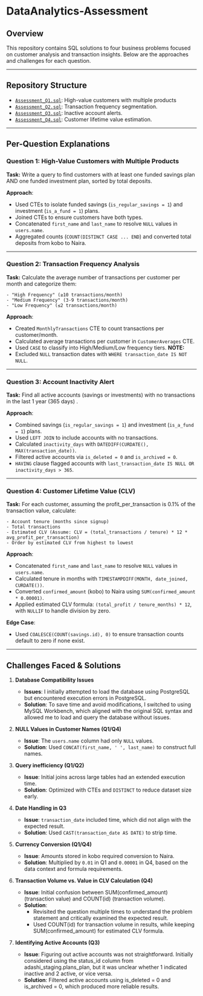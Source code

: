 # DataAnalytics-Assessment

## Overview
This repository contains SQL solutions to four business problems focused on customer analysis and transaction insights. Below are the approaches and challenges for each question.

---

## Repository Structure

* [`Assessment_Q1.sql`](Assessment_Q1.sql): High-value customers with multiple products
* [`Assessment_Q2.sql`](Assessment_Q2.sql): Transaction frequency segmentation.
* [`Assessment_Q3.sql`](Assessment_Q3.sql): Inactive account alerts.
* [`Assessment_Q4.sql`](Assessment_Q4.sql): Customer lifetime value estimation.

---

## Per-Question Explanations

### **Question 1: High-Value Customers with Multiple Products**
**Task:** Write a query to find customers with at least one funded savings plan AND one funded investment plan, sorted by total deposits.

**Approach**: 
- Used CTEs to isolate funded savings (`is_regular_savings = 1`) and investment (`is_a_fund = 1`) plans.  
- Joined CTEs to ensure customers have both types.  
- Concatenated `first_name` and `last_name` to resolve `NULL` values in `users.name`.
- Aggregated counts (`COUNT(DISTINCT CASE ... END`) and converted total deposits from kobo to Naira.

---

### Question 2: Transaction Frequency Analysis
**Task:** Calculate the average number of transactions per customer per month and categorize them:

    - "High Frequency" (≥10 transactions/month)
    - "Medium Frequency" (3-9 transactions/month)
    - "Low Frequency" (≤2 transactions/month)

**Approach**:  
- Created `MonthlyTransactions` CTE to count transactions per customer/month.  
- Calculated average transactions per customer in `CustomerAverages` CTE.  
- Used `CASE` to classify into High/Medium/Low frequency tiers. 
**NOTE:**
- Excluded `NULL` transaction dates with `WHERE transaction_date IS NOT NULL`.

---

### Question 3: Account Inactivity Alert
**Task:** Find all active accounts (savings or investments) with no transactions in the last 1 year (365 days) .

**Approach**:  
- Combined savings (`is_regular_savings = 1`) and investment (`is_a_fund = 1`) plans.  
- Used `LEFT JOIN` to include accounts with no transactions.  
- Calculated `inactivity_days` with `DATEDIFF(CURDATE(), MAX(transaction_date))`.
- Filtered active accounts via `is_deleted = 0` and `is_archived = 0`.  
- `HAVING` clause flagged accounts with `last_transaction_date IS NULL OR inactivity_days > 365`.

---

### Question 4: Customer Lifetime Value (CLV)
**Task:** For each customer, assuming the profit_per_transaction is 0.1% of the transaction value, calculate:

    - Account tenure (months since signup)
    - Total transactions
    - Estimated CLV (Assume: CLV = (total_transactions / tenure) * 12 * avg_profit_per_transaction)
    - Order by estimated CLV from highest to lowest

**Approach**:  
- Concatenated `first_name` and `last_name` to resolve `NULL` values in `users.name`.  
- Calculated tenure in months with `TIMESTAMPDIFF(MONTH, date_joined, CURDATE())`.  
- Converted `confirmed_amount` (kobo) to Naira using `SUM(confirmed_amount * 0.00001)`.
- Applied estimated CLV formula: `(total_profit / tenure_months) * 12`, with `NULLIF` to handle division by zero. 

**Edge Case**:  
- Used `COALESCE(COUNT(savings.id), 0)` to ensure transaction counts default to zero if none exist.  

---

## Challenges Faced & Solutions

1. **Database Compatibility Issues**
   - **Issues**: I initially attempted to load the database using PostgreSQL but encountered execution errors in PostgreSQL.
   - **Solution**: To save time and avoid modifications, I switched to using MySQL Workbench, which aligned with the original SQL syntax and allowed me to load and query the database without issues.

2. **NULL Values in Customer Names (Q1/Q4)**  
   - **Issue**: The `users.name` column had only `NULL` values.
   - **Solution**: Used `CONCAT(first_name, ' ', last_name)` to construct full names.

3. **Query inefficiency (Q1/Q2)**  
   - **Issue**: Initial joins across large tables had an extended execution time.  
   - **Solution**: Optimized with CTEs and `DISTINCT` to reduce dataset size early.  

4. **Date Handling in Q3**  
   - **Issue**: `transaction_date` included time, which did not align with the expected result.  
   - **Solution**: Used `CAST(transaction_date AS DATE)` to strip time.  

5. **Currency Conversion (Q1/Q4)**  
   - **Issue**: Amounts stored in kobo required conversion to Naira.  
   - **Solution**: Multiplied by `0.01` in Q1 and `0.00001` in Q4, based on the data context and formula requirements.

6. **Transaction Volume vs. Value in CLV Calculation (Q4)**
   - **Issue**: Initial confusion between SUM(confirmed_amount) (transaction value) and COUNT(id) (transaction volume).
   - **Solution**: 
     - Revisited the question multiple times to understand the problem statement and critically examined the expected result.
     - Used COUNT(id) for transaction volume in results, while keeping SUM(confirmed_amount) for estimated CLV formula.

7. **Identifying Active Accounts (Q3)**
   - **Issue**: Figuring out active accounts was not straightforward. Initially considered using the status_id column from adashi_staging.plans_plan, but it was unclear whether 1 indicated inactive and 2 active, or vice versa.
   - **Solution**: Filtered active accounts using is_deleted = 0 and is_archived = 0, which produced more reliable results.